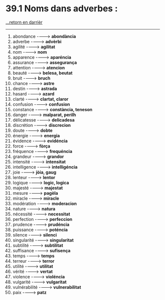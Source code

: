 # 39.1 Noms dans adverbes : 

[...retorn en darrièr](../../../menu_fiches.md)

---

1. abondance ----> **abondància**  
2. adverbe   ----> **advèrbi**
3. agilité   ----> **agilitat**
4. nom   ----> **nom**
5. apparence   ----> **aparéncia**
6. assurance   ----> **assegurança**
7. attention   ----> **atencion**
8. beauté   ----> **belesa, beutat**
9. bruit   ----> **bruch**
10. chance   ----> **astre**
11. destin ----> **astrada**
12. hasard ----> **azard**
13. clarté   ----> **clartat, claror**
14. confusion   ----> **confusion**
15. constance   ----> **constància, teneson**
16. danger   ----> **malparat, perilh**
17. délicatesse   ----> **delicadesa**
15. discrétion   ----> **discrecion**
16. doute   ----> **dobte**
17. énergie   ----> **energia**
18. évidence   ----> **evidéncia**
19. force   ----> **fòrça**
20. fréquence   ----> **frequéncia**
21. grandeur   ----> **grandor**
22. intensité   ----> **intensitat**
23. intelligence   ----> **intelligéncia**
24. joie   ----> **jòia, gaug**
25. lenteur   ----> **lentor**
26. logique   ----> **logic, logica**
27. majesté   ----> **majestat**
27. mesure   ----> **pagèla**
28. miracle   ----> **miracle**
29. modération   ----> **moderacion**
30. nature   ----> **natura**
31. nécessité   ----> **necessitat**
32. perfection   ----> **perfeccion**
33. prudence   ----> **prudéncia**
34. puissance   ----> **poténcia**
39. silence   ----> **silenci**
40. singularité   ----> **singularitat**
41. subtilité   ----> **subtilitat**
42. suffisance   ----> **sufisença**
43. temps   ----> **temps**
44. terreur   ----> **terror**
45. utilité   ----> **utilitat**
46. vérité   ----> **vertat**
47. violence   ----> **violéncia**
49. vulgarité   ----> **vulgaritat**
50. vulnérabilité   ----> **vulnerabilitat**
51. paix ----> **patz**